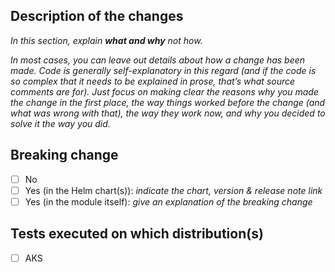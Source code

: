 ## Description of the changes

_In this section, explain **what and why** not how._

_In most cases, you can leave out details about how a change has been made. Code is generally self-explanatory in this regard (and if the code is so complex that it needs to be explained in prose, that’s what source comments are for). Just focus on making clear the reasons why you made the change in the first place, the way things worked before the change (and what was wrong with that), the way they work now, and why you decided to solve it the way you did._

## Breaking change

- [ ] No
- [ ] Yes (in the Helm chart(s)): _indicate the chart, version & release note link_
- [ ] Yes (in the module itself): _give an explanation of the breaking change_

## Tests executed on which distribution(s)

- [ ] AKS
